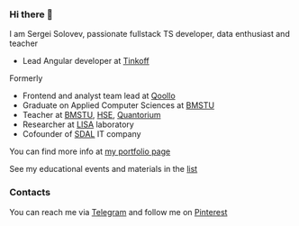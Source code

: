 ### Hi there 👋

I am Sergei Solovev, passionate fullstack TS developer, data enthusiast and teacher

- Lead Angular developer at [Tinkoff](https://github.com/Tinkoff)

Formerly 
- Frontend and analyst team lead at [Qoollo](https://github.com/qoollo)
- Graduate on Applied Computer Sciences at [BMSTU](https://bmstu.ru)
- Teacher at [BMSTU](https://bmstu.ru), [HSE](https://hse.ru), [Quantorium](https://roskvantorium.ru/)
- Researcher at [LISA](https://www.researchgate.net/lab/LISA-BMSTU-Laboratory-of-Informatisation-and-Social-Analysis-Roman-Batin) laboratory
- Cofounder of [SDAL](https://sdal.pw/) IT company

You can find more info at [my portfolio page](https://solovevserg.github.io/)

See my educational events and materials in the [list](https://github.com/solovevserg/studies)

### Contacts

You can reach me via [Telegram](https://t.me/sergsol) and follow me on [Pinterest](https://www.pinterest.ru/solovevserg/)

<!--
**solovevserg/solovevserg** is a ✨ _special_ ✨ repository because its `README.md` (this file) appears on your GitHub profile.

Here are some ideas to get you started:

- 🔭 I’m currently working on ...
- 🌱 I’m currently learning ...
- 👯 I’m looking to collaborate on ...
- 🤔 I’m looking for help with ...
- 💬 Ask me about ...
- 📫 How to reach me: ...
- 😄 Pronouns: ...
- ⚡ Fun fact: ...
-->
